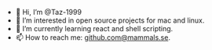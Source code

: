 - 👋 Hi, I’m @Taz-1999
- 👀 I’m interested in open source projects for mac and linux.
- 🌱 I’m currently learning react and shell scripting.
- 📫 How to reach me: github.com@mammals.se.

<!---
Taz-1999/Taz-1999 is a ✨ special ✨ repository because its `README.md` (this file) appears on your GitHub profile.
You can click the Preview link to take a look at your changes.
--->
